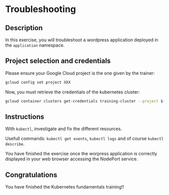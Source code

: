 # Troubleshooting

<walkthrough-tutorial-duration duration="55.0"></walkthrough-tutorial-duration>

## Description

In this exercise, you will troubleshoot a wordpress application deployed in the `application` namespace.

## Project selection and credentials

Please ensure your Google Cloud project is the one given by the trainer:

```sh
gcloud config set project XXX 
```

Now, you must retrieve the credentials of the kubernetes cluster:

```sh
gcloud container clusters get-credentials training-cluster --project ${GOOGLE_CLOUD_PROJECT} --zone europe-west1-b
```

## Instructions

With `kubectl`, investigate and fix the different resources.

Usefull commands: `kubectl get events`, `kubectl logs` and of course `kubectl describe`.

You have finished the exercise once the worpress application is correctly displayed in your web browser accessing the NodePort service.

## Congratulations

You have finished the Kubernetes fundamentals training!!

<walkthrough-conclusion-trophy></walkthrough-conclusion-trophy>
